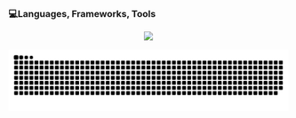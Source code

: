 
<!--
**BuseDuran/BuseDuran** is a ✨ _special_ ✨ repository because its `README.md` (this file) appears on your GitHub profile.

Here are some ideas to get you started:

- 🔭 I’m currently working on ...
- 🌱 I’m currently learning ...
- 👯 I’m looking to collaborate on ...
- 🤔 I’m looking for help with ...
- 💬 Ask me about ...
- 📫 How to reach me: ...
- 😄 Pronouns: ...
- ⚡ Fun fact: ...
-->
### 💻Languages, Frameworks, Tools

<p align="center">
  <a href="https://skillicons.dev">
    <img src="https://skillicons.dev/icons?i=cs,dotnet,html,js,nodejs,go,vscode,visualstudio" />
  </a>
</p>

<picture>
  <source media="(prefers-color-scheme: dark)" srcset="https://raw.githubusercontent.com/buwud/buwud/output/github-contribution-grid-snake-dark.svg" />
  <source media="(prefers-color-scheme: light)" srcset="https://raw.githubusercontent.com/buwud/buwud/output/github-contribution-grid-snake.svg" />
  <img alt="github-snake" src="https://raw.githubusercontent.com/buwud/buwud/output/github-contribution-grid-snake.svg" />
</picture>
